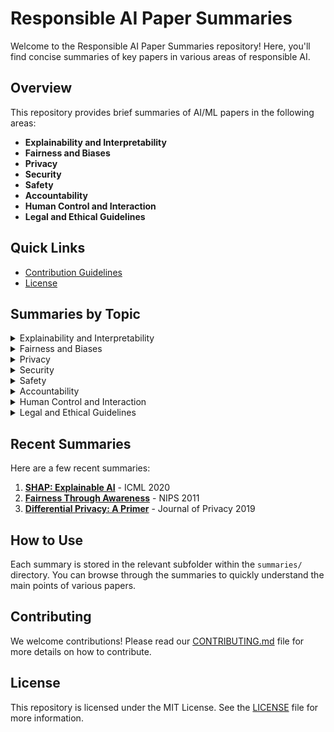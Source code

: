 # Responsible AI Paper Summaries

Welcome to the Responsible AI Paper Summaries repository! Here, you'll find concise summaries of key papers in various areas of responsible AI.

## Overview

This repository provides brief summaries of AI/ML papers in the following areas:
- **Explainability and Interpretability**
- **Fairness and Biases**
- **Privacy**
- **Security**
- **Safety**
- **Accountability**
- **Human Control and Interaction**
- **Legal and Ethical Guidelines**

## Quick Links

- [Contribution Guidelines](CONTRIBUTING.md)
- [License](LICENSE)

## Summaries by Topic

<details>
  <summary>Explainability and Interpretability</summary>
  
<p>

  - [LIME: Local Interpretable Model-Agnostic Explanations - KDD 2016](./Explainability/LIME.md). Proposes LIME, a technique to explain the predictions of any classifier by approximating it locally with an interpretable model.

  - [SHAP: SHapley Additive exPlanations - NeurIPS 2017](./Explainability/SHAP.md). Introduces SHAP values, a unified measure of feature importance based on game theory.

  - [A Nutritional Label for Rankings - SIGMOD 2018](./summaries/explainability/Nutritional_Label.md). Provides a web-based application called Ranking Facts that generates a "nutritional label" for rankings to enhance transparency, fairness, and stability.

</p>

</details>

<details>
  <summary>Fairness and Biases</summary>
  
  ### Fairness and Biases


  1. **[Fairness Through Awareness](summaries/fairness_bias/FairnessThroughAwareness.md)** - NIPS 2011
     - **Summary**: Discusses techniques to ensure fairness in machine learning models by making them aware of potential biases.

  <!-- Add more summaries here -->

</details>

<details>
  <summary>Privacy</summary>
  
  ### Privacy


  1. **[Differential Privacy: A Primer](summaries/privacy/DifferentialPrivacy.md)** - Journal of Privacy 2019
     - **Summary**: Introduces differential privacy and its applications in ensuring data privacy.

  <!-- Add more summaries here -->

</details>

<details>
  <summary>Security</summary>
  
  ### Security


  <!-- Add summaries here -->

</details>

<details>
  <summary>Safety</summary>
  
  ### Safety


  <!-- Add summaries here -->

</details>

<details>
  <summary>Accountability</summary>
  
  ### Accountability


  <!-- Add summaries here -->

</details>

<details>
  <summary>Human Control and Interaction</summary>
  
  ### Human Control and Interaction


  <!-- Add summaries here -->

</details>

<details>
  <summary>Legal and Ethical Guidelines</summary>
  
  ### Legal and Ethical Guidelines


  <!-- Add summaries here -->

</details>

## Recent Summaries

Here are a few recent summaries:

1. **[SHAP: Explainable AI](summaries/explainability/SHAP.md)** - ICML 2020
2. **[Fairness Through Awareness](summaries/fairness_bias/FairnessThroughAwareness.md)** - NIPS 2011
3. **[Differential Privacy: A Primer](summaries/privacy/DifferentialPrivacy.md)** - Journal of Privacy 2019

## How to Use

Each summary is stored in the relevant subfolder within the `summaries/` directory. You can browse through the summaries to quickly understand the main points of various papers.

## Contributing

We welcome contributions! Please read our [CONTRIBUTING.md](CONTRIBUTING.md) file for more details on how to contribute.

## License

This repository is licensed under the MIT License. See the [LICENSE](LICENSE) file for more information.

